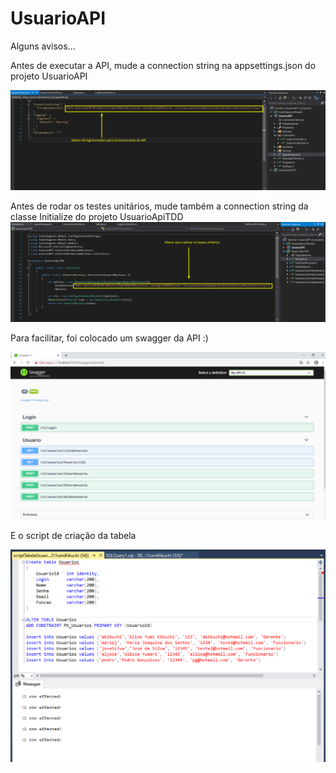 # UsuarioAPI


Alguns avisos...

Antes de executar a API, mude a connection string na appsettings.json do projeto UsuarioAPI

![](/StringConnectionAPI.png?raw=true "Optional Title")


Antes de rodar os testes unitários, mude também a connection string da classe Initialize do projeto UsuarioApiTDD
![](/StringConnectionTDD.png?raw=true "Optional Title")

Para facilitar, foi colocado um swagger da API :)

![](/Swagger.png?raw=true "Optional Title")

E o script de criação da tabela

![](/scriptBanco.png?raw=true "Optional Title")
